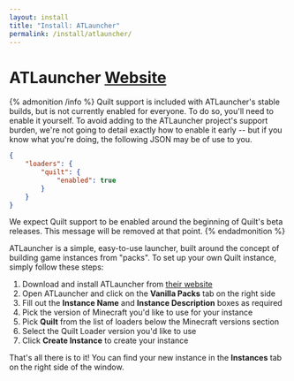 ```yaml
---
layout: install
title: "Install: ATLauncher"
permalink: /install/atlauncher/
---
```


# ATLauncher <a href="https://atlauncher.com" class="button is-link is-pulled-right"><span class="icon"><i class="fas fa-globe"></i></span><span>Website</span></a>

{% admonition /info %}
Quilt support is included with ATLauncher's stable builds, but is not currently enabled for everyone. To do so, you'll
need to enable it yourself. To avoid adding to the ATLauncher project's support burden, we're not going to detail
exactly how to enable it early -- but if you know what you're doing, the following JSON may be of use to you.

```json
{
    "loaders": {
        "quilt": {
            "enabled": true
        }
    }
}
```

We expect Quilt support to be enabled around the beginning of Quilt's beta releases. This message will be removed at
that point.
{% endadmonition %}

ATLauncher is a simple, easy-to-use launcher, built around the concept of building game instances from "packs". To set 
up your own Quilt instance, simply follow these steps:

1. Download and install ATLauncher from [their website](https://atlauncher.com)
2. Open ATLauncher and click on the **Vanilla Packs** tab on the right side
3. Fill out the **Instance Name** and **Instance Description** boxes as required
4. Pick the version of Minecraft you'd like to use for your instance
5. Pick **Quilt** from the list of loaders below the Minecraft versions section
6. Select the Quilt Loader version you'd like to use
7. Click **Create Instance** to create your instance

That's all there is to it! You can find your new instance in the **Instances** tab on the right side of the window.
